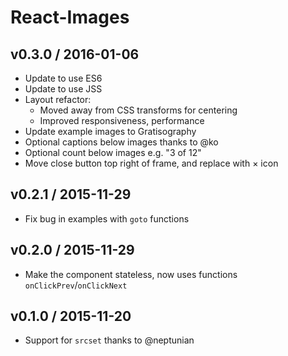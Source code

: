 # React-Images

## v0.3.0 / 2016-01-06

* Update to use ES6
* Update to use JSS
* Layout refactor:
	- Moved away from CSS transforms for centering
	- Improved responsiveness, performance
* Update example images to Gratisography
* Optional captions below images thanks to @ko
* Optional count below images e.g. "3 of 12"
* Move close button top right of frame, and replace with × icon

## v0.2.1 / 2015-11-29

* Fix bug in examples with `goto` functions

## v0.2.0 / 2015-11-29

* Make the component stateless, now uses functions `onClickPrev`/`onClickNext`

## v0.1.0 / 2015-11-20

* Support for `srcset` thanks to @neptunian
